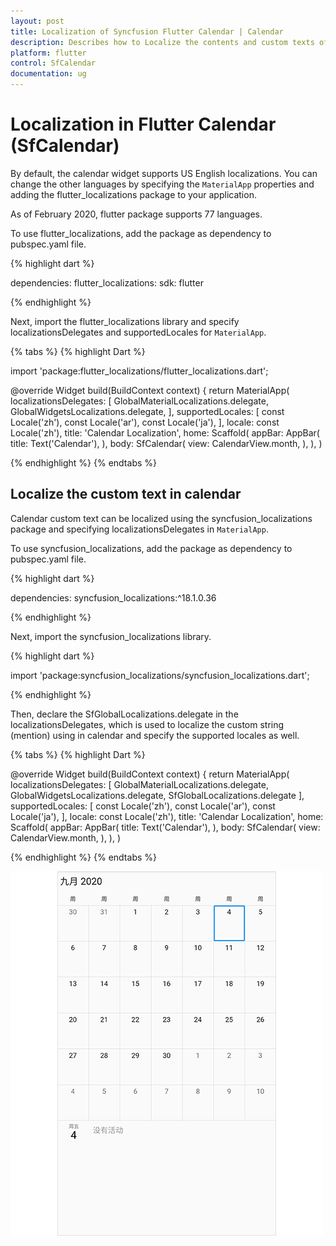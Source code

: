 ```yaml
---
layout: post
title: Localization of Syncfusion Flutter Calendar | Calendar
description: Describes how to Localize the contents and custom texts of calendar (SfCalendar) control in Flutter | Calendar
platform: flutter
control: SfCalendar
documentation: ug
---
```


# Localization in Flutter Calendar (SfCalendar)

By default, the calendar widget supports US English localizations. You can change the other languages by specifying the `MaterialApp` properties and adding the flutter_localizations package to your application.

As of February 2020, flutter package supports 77 languages.

To use flutter_localizations, add the package as dependency to pubspec.yaml file.

{% highlight dart %}

dependencies:
flutter_localizations:
sdk: flutter

{% endhighlight %}

Next, import the flutter_localizations library and specify localizationsDelegates and supportedLocales for `MaterialApp`.

{% tabs %}
{% highlight Dart %}

import 'package:flutter_localizations/flutter_localizations.dart';

@override
Widget build(BuildContext context) {
return MaterialApp(
        localizationsDelegates: [
            GlobalMaterialLocalizations.delegate,
            GlobalWidgetsLocalizations.delegate,
        ],
        supportedLocales: [
            const Locale('zh'),
            const Locale('ar'),
            const Locale('ja'),
        ],
        locale: const Locale('zh'),
        title: 'Calendar Localization',
        home: Scaffold(
            appBar: AppBar(
            title: Text('Calendar'),
            ),
            body: SfCalendar(
            view: CalendarView.month,
            ),
    ),
)

{% endhighlight %}
{% endtabs %}

## Localize the custom text in calendar
Calendar custom text can be localized using the syncfusion_localizations package and specifying localizationsDelegates in `MaterialApp`.

To use syncfusion_localizations, add the package as dependency to pubspec.yaml file.

{% highlight dart %}

dependencies:
syncfusion_localizations:^18.1.0.36

{% endhighlight %}

Next, import the syncfusion_localizations library.

{% highlight dart %}

import 'package:syncfusion_localizations/syncfusion_localizations.dart';

{% endhighlight %}

Then, declare the SfGlobalLocalizations.delegate in the localizationsDelegates, which is used to localize the custom string (mention) using in calendar and specify the supported locales as well.

{% tabs %}
{% highlight Dart %}

@override
Widget build(BuildContext context) {
        return MaterialApp(
                localizationsDelegates: [
                        GlobalMaterialLocalizations.delegate,
                        GlobalWidgetsLocalizations.delegate,
                        SfGlobalLocalizations.delegate
                        ],
                supportedLocales: [
                        const Locale('zh'),
                        const Locale('ar'),
                        const Locale('ja'),
                        ],
                locale: const Locale('zh'),
                title: 'Calendar Localization',
                home: Scaffold(
                appBar: AppBar(
                    title: Text('Calendar'),
                    ),
                    body: SfCalendar(
                    view: CalendarView.month,
                ),
        ),
)

{% endhighlight %}
{% endtabs %}

![Localization Calendar](images/localization/localization.jpg)
